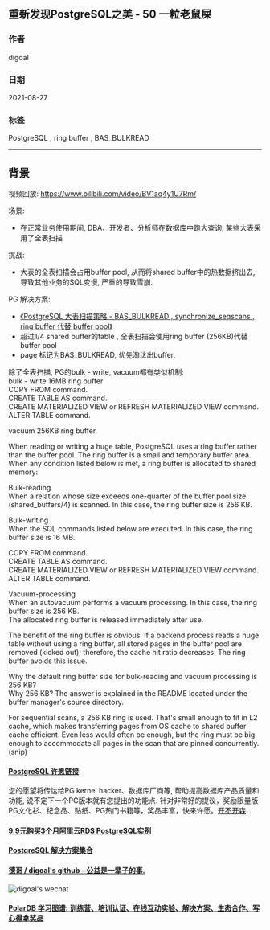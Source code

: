 ## 重新发现PostgreSQL之美 - 50 一粒老鼠屎   
          
### 作者          
digoal          
          
### 日期          
2021-08-27           
          
### 标签          
PostgreSQL , ring buffer , BAS_BULKREAD                
          
----          
          
## 背景          
视频回放: https://www.bilibili.com/video/BV1aq4y1U7Rm/        
        
场景:         
- 在正常业务使用期间, DBA、开发者、分析师在数据库中跑大查询, 某些大表采用了全表扫描.    
        
挑战:         
- 大表的全表扫描会占用buffer pool, 从而将shared buffer中的热数据挤出去, 导致其他业务的SQL变慢, 严重的导致雪崩.     
     
PG 解决方案:      
- [《PostgreSQL 大表扫描策略 - BAS_BULKREAD , synchronize_seqscans , ring buffer 代替 buffer pool》](../201804/20180414_02.md)    
- 超过1/4 shared buffer的table , 全表扫描会使用ring buffer (256KB)代替buffer pool  
- page 标记为BAS_BULKREAD, 优先淘汰出buffer.   
  
除了全表扫描, PG的bulk - write, vacuum都有类似机制:   
bulk - write 16MB ring buffer  
COPY FROM command.  
CREATE TABLE AS command.  
CREATE MATERIALIZED VIEW or REFRESH MATERIALIZED VIEW command.  
ALTER TABLE command.  
  
vacuum 256KB ring buffer.  
  
  
When reading or writing a huge table, PostgreSQL uses a ring buffer rather than the buffer pool. The ring buffer is a small and temporary buffer area. When any condition listed below is met, a ring buffer is allocated to shared memory:  
  
Bulk-reading  
When a relation whose size exceeds one-quarter of the buffer pool size (shared_buffers/4) is scanned. In this case, the ring buffer size is 256 KB.  
  
Bulk-writing  
When the SQL commands listed below are executed. In this case, the ring buffer size is 16 MB.  
  
COPY FROM command.  
CREATE TABLE AS command.  
CREATE MATERIALIZED VIEW or REFRESH MATERIALIZED VIEW command.  
ALTER TABLE command.  
  
Vacuum-processing  
When an autovacuum performs a vacuum processing. In this case, the ring buffer size is 256 KB.  
The allocated ring buffer is released immediately after use.  
  
The benefit of the ring buffer is obvious. If a backend process reads a huge table without using a ring buffer, all stored pages in the buffer pool are removed (kicked out); therefore, the cache hit ratio decreases. The ring buffer avoids this issue.  
  
  
Why the default ring buffer size for bulk-reading and vacuum processing is 256 KB?  
Why 256 KB? The answer is explained in the README located under the buffer manager's source directory.  
  
For sequential scans, a 256 KB ring is used. That's small enough to fit in L2 cache, which makes transferring pages from OS cache to shared buffer cache efficient. Even less would often be enough, but the ring must be big enough to accommodate all pages in the scan that are pinned concurrently. (snip)  
  
  
  
  
#### [PostgreSQL 许愿链接](https://github.com/digoal/blog/issues/76 "269ac3d1c492e938c0191101c7238216")
您的愿望将传达给PG kernel hacker、数据库厂商等, 帮助提高数据库产品质量和功能, 说不定下一个PG版本就有您提出的功能点. 针对非常好的提议，奖励限量版PG文化衫、纪念品、贴纸、PG热门书籍等，奖品丰富，快来许愿。[开不开森](https://github.com/digoal/blog/issues/76 "269ac3d1c492e938c0191101c7238216").  
  
  
#### [9.9元购买3个月阿里云RDS PostgreSQL实例](https://www.aliyun.com/database/postgresqlactivity "57258f76c37864c6e6d23383d05714ea")
  
  
#### [PostgreSQL 解决方案集合](https://yq.aliyun.com/topic/118 "40cff096e9ed7122c512b35d8561d9c8")
  
  
#### [德哥 / digoal's github - 公益是一辈子的事.](https://github.com/digoal/blog/blob/master/README.md "22709685feb7cab07d30f30387f0a9ae")
  
  
![digoal's wechat](../pic/digoal_weixin.jpg "f7ad92eeba24523fd47a6e1a0e691b59")
  
  
#### [PolarDB 学习图谱: 训练营、培训认证、在线互动实验、解决方案、生态合作、写心得拿奖品](https://www.aliyun.com/database/openpolardb/activity "8642f60e04ed0c814bf9cb9677976bd4")
  
